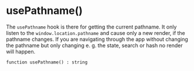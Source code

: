 # usePathname()

The `usePathname` hook is there for getting the current pathname.
It only listen to the `window.location.pathname` and cause only a new render, if the pathname changes.
If you are navigating through the app without changing the pathname but only changing e. g. the state, search or hash no render will happen.

```
function usePathname() : string
```
